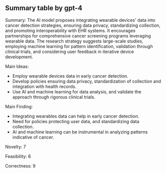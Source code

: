 ## Summary table by gpt-4
Summary: 
The AI model proposes integrating wearable devices' data into cancer detection strategies, ensuring data privacy, standardizing collection, and promoting interoperability with EHR systems. It encourages partnerships for comprehensive cancer screening programs leveraging wearable data. The research strategy suggests large-scale studies, employing machine learning for pattern identification, validation through clinical trials, and considering user feedback in iterative device development.

Main Ideas: 
- Employ wearable devices data in early cancer detection.
- Develop policies ensuring data privacy, standardization of collection and integration with health records.
- Use AI and machine learning for data analysis, and validate the approach through rigorous clinical trials.

Main Finding: 
- Integrating wearables data can help in early cancer detection.
- Need for policies protecting user data, and standardizing data collection.
- AI and machine learning can be instrumental in analyzing patterns indicative of cancer.

Novelty: 7

Feasibility: 6

Correctness: 9